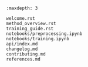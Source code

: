 ```{include}

```

```{toctree}
:maxdepth: 3

welcome.rst
method_overview.rst
training_guide.rst
notebooks/preprocessing.ipynb
notebooks/training.ipynb
api/index.md
changelog.md
contributing.md
references.md
```
